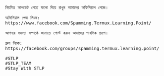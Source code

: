 <pre>
নিয়মিত আপডেট পেতে ফলো দিয়ে রাখুন আমাদের অফিসিয়াল পেজে।

অফিসিয়াল পেজ লিংক:
https://www.facebook.com/Spamming.Termux.Learning.Point/

আপনার সমস্যা সম্পর্কে জানাতে পোস্ট করুন আমাদের পাবলিক গ্রুপে।

গ্রুপ লিংক:
https://facebook.com/groups/spamming.termux.learning.point/

#STLP
#STLP_TEAM
#Stay_With_STLP
</pre>

